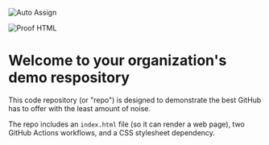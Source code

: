 ![Auto Assign](https://github.com/Dmitrii-Bakshaev/demo-repository/actions/workflows/auto-assign.yml/badge.svg)

![Proof HTML](https://github.com/Dmitrii-Bakshaev/demo-repository/actions/workflows/proof-html.yml/badge.svg)

# Welcome to your organization's demo respository
This code repository (or "repo") is designed to demonstrate the best GitHub has to offer with the least amount of noise.

The repo includes an `index.html` file (so it can render a web page), two GitHub Actions workflows, and a CSS stylesheet dependency.
